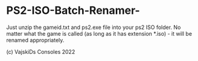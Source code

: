 # PS2-ISO-Batch-Renamer-

Just unzip the gameid.txt and ps2.exe file into your ps2 ISO folder.
No matter what the game is called (as long as it has extension *.iso) - it will be renamed appropriately.

(c) VajskiDs Consoles 2022
